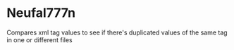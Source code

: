 # Neufal777n
Compares xml tag values to see if there's duplicated values of the same tag in one or different files
